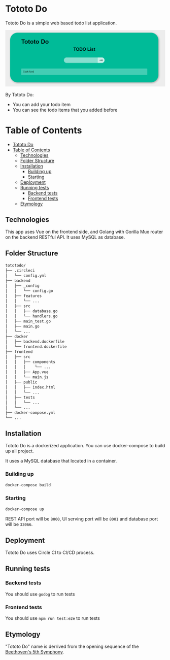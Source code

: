 # Tototo Do

Tototo Do is a simple web based todo list application.

![Tototo Do](tototodo.gif)

By Tototo Do:

- You can add your todo item
- You can see the todo items that you added before

Table of Contents
========

- [Tototo Do](#tototo-do)
- [Table of Contents](#table-of-contents)
  - [Technologies](#technologies)
  - [Folder Structure](#folder-structure)
  - [Installation](#installation)
    - [Building up](#building-up)
    - [Starting](#starting)
  - [Deployment](#deployment)
  - [Running tests](#running-tests)
    - [Backend tests](#backend-tests)
    - [Frontend tests](#frontend-tests)
  - [Etymology](#etymology)

## Technologies

This app uses Vue on the frontend side, and Golang with Gorilla Mux router on the backend RESTful API. It uses MySQL as database. 

## Folder Structure

```shell
tototodo/
├── .circleci
│   └── config.yml
├── backend
│   ├── _config
│   │   └── config.go
│   ├── features
│   │   └── ...
│   ├── src
│   │   ├── database.go
│   │   └── handlers.go
│   ├── main_test.go
│   ├── main.go
│   └── ...
├── docker
│   ├── backend.dockerfile
│   └── frontend.dockerfile
├── frontend
│   ├── src
│   │   ├── components
│   │   │    └── ...
│   │   ├── App.vue
│   │   └── main.js
│   ├── public
│   │   ├── index.html
│   │   └── ...
│   ├── tests
│   │   └── ...
│   └── ...
├── docker-compose.yml
└── ...
```

## Installation

Tototo Do is a dockerized application. You can use docker-compose to build up all project. 

It uses a MySQL database that located in a container.

### Building up

```bash
docker-compose build
```

### Starting

```bash
docker-compose up
```

REST API port will be ``8000``, UI serving port will be ``8001`` and database port will be ``33066``.

## Deployment

Tototo Do uses Circle CI to CI/CD process. 

## Running tests

### Backend tests
You should use ``godog`` to run tests

### Frontend tests
You should use ``npm run test:e2e`` to run tests

## Etymology
"Tototo Do" name is derrived from the opening sequence of the [Beethoven's 5th Symphony](https://www.youtube.com/watch?v=_4IRMYuE1hI).